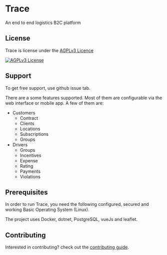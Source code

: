# Trace
An end to end logistics B2C platform

## License

Trace is license under the [AGPLv3 Licence](./LICENSE)

[![AGPLv3 License](https://img.shields.io/badge/license-AGPLv3-blue.svg?style=flat-square)](http://www.fsf.org)


## Support

To get free support, use github issue tab.

There are a some features supported. Most of them are configurable via the web
interface or mobile app. A few of them are:

- Customers
  - Contract
  - Clients
  - Locations
  - Subscriptions
  - Groups
- Drivers
  - Groups
  - Incentives
  - Expense
  - Rating
  - Payments
  - Violations

## Prerequisites

In order to run Trace, you need the following configured, secured  and
working Basic Operating System (Linux).

The project uses Docker, dotnet, PostgreSQL, vueJs and leaflet.

## Contributing

Interested in contributing? check out the [contributing guide](./CONTRIBUTING.md).


